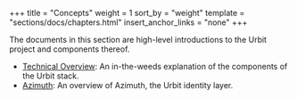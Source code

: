 +++
title = "Concepts"
weight = 1
sort_by = "weight"
template = "sections/docs/chapters.html"
insert_anchor_links = "none"
+++

The documents in this section are high-level introductions to the Urbit project and components thereof.

* [Technical Overview](technical-overview): An in-the-weeds explanation of the components of the Urbit stack.
* [Azimuth](azimuth): An overview of Azimuth, the Urbit identity layer.
